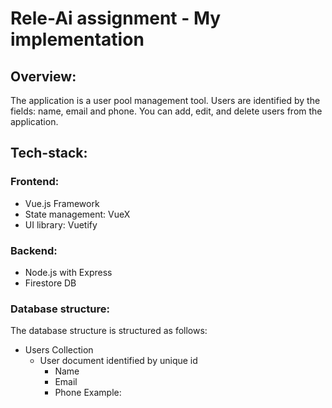 # Rele-Ai assignment - My implementation

## Overview:
The application is a user pool management tool.
Users are identified by the fields: name, email and phone.
You can add, edit, and delete users from the application.


## Tech-stack:
### Frontend:
  * Vue.js Framework
  * State management: VueX
  * UI library: Vuetify
### Backend:
  * Node.js with Express
  * Firestore DB
### Database structure:
The database structure is structured as follows:
  * Users Collection
      * User document identified by unique id
          * Name
          * Email
          * Phone
  Example:
    
  
  
  
